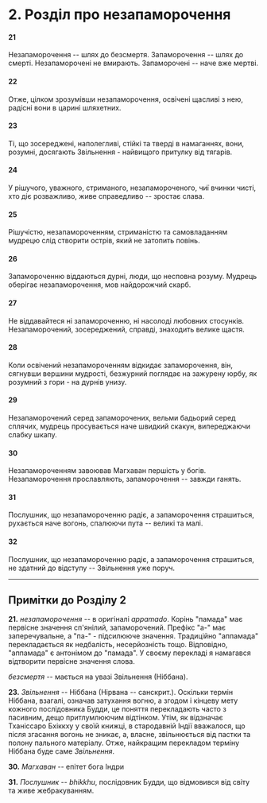 # 2. Розділ про незапаморочення

#### 21

Незапаморочення -- шлях до безсмертя. Запаморочення -- шлях до смерті. Незапаморочені не вмирають. Запаморочені -- наче вже мертві.

#### 22

Отже, цілком зрозумівши незапаморочення, освічені щасливі з нею, радісні вони в царині шляхетних.

#### 23

Ті, що зосереджені, наполегливі, стійкі та тверді в намаганнях, вони, розумні, досягають Звільнення - найвищого притулку від тягарів.

#### 24

У рішучого, уважного, стриманого, незапаморочeного, чиї вчинки чисті, хто діє розважливо, живе справедливо -- зростає слава.

#### 25

Рішучістю, незапаморочeнням, стриманістю та самовладанням мудрецю слід створити острів, який не затопить повінь.

#### 26

Запаморочeнню віддаються дурні, люди, що неспoвна розуму. Мудрець оберігає незапаморочeння, мов найдорожчий скарб.

#### 27

Не віддавайтеся ні запаморочeнню, ні насолоді любовних стосунків. Незапаморочeний, зосереджений, справді, знаходить велике щастя.

#### 28

Коли освічений незапаморочeнням відкидає запаморочeння, він, сягнувши вершини мудрості, безжурний поглядає на зажурену юрбу, як розумний з гори - на дурнів унизу.

#### 29

Незапаморочeний серед запаморочeних, вельми бадьорий серед сплячих, мудрець просувається наче швидкий скакун, випереджаючи слабку шкапу.

#### 30

Незапаморочeнням завоював Магхаван першість у богів. Незапаморочeння прославляють, запаморочeння -- завжди ганять.

#### 31

Послушник, що незапаморочeнню радіє, а запаморочeння страшиться, рухається наче вогонь, спалюючи пута -- великі та малі.

#### 32

Послушник, що незапаморочeнню радіє, а запаморочeння страшиться, не здатний до відступу -- Звільнення уже поруч.

---

## Примітки до Розділу 2

**21.** *незапаморочeння* -- в оригіналі *appamado*. Корінь "памада" має первісне значення сп'янілий, запаморочений. Префікс "а-" має заперечувальне, а "па-" - підсилююче значення. Традиційно "аппамада" перекладається як недбалість, несерйозність тощо. Відповідно, "аппамада" є антонімом до "памада". У своєму перекладі я намагався відтворити первісне значення слова.

*безсмертя* -- мається на увазі Звільнення (Ніббана).

**23.** *Звільнення* -- Ніббана (Нірвана -- санскрит.). Оскільки термін Ніббана, взагалі, означав затухання вогню, а згодом і кінцеву мету кожного послідовника Будди, це поняття перекладають часто з пасивним, дещо притлумлюючим відтінком. Утім, як відзначає Тханіссаро Бхіккху у своїй книжці, в стародавній Індії вважалося, що після згасання вогонь не зникає, а, власне, звільнюється від пастки та полону пального матеріалу. Отже, найкращим перекладом терміну Ніббана буде саме *Звільнення*.

**30.** *Магхаван* -- епітет бога Індри

**31.** *Послушник* -- *bhikkhu*, послідовник Будди, що відмовився від світу та живе жебракуванням.
